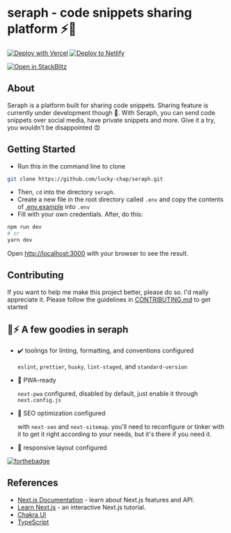 # seraph - code snippets sharing platform ⚡🚀

[![Deploy with Vercel](https://vercel.com/button)](https://vercel.com/import/git?s=https://github.com/lucky-chap/seraph) [![Deploy to Netlify](https://www.netlify.com/img/deploy/button.svg)](https://app.netlify.com/start/deploy?repository=https://github.com/lucky-chap/seraph)

[![Open in StackBlitz](https://developer.stackblitz.com/img/open_in_stackblitz.svg)](https://stackblitz.com/github/lucky-chap/seraph)

## About

Seraph is a platform built for sharing code snippets. Sharing feature is currently under development though 🥲. With Seraph, you can send code snippets over social media, have private snippets and more. Give it a try, you wouldn't be disappointed 😍

## Getting Started

- Run this in the command line to clone

```bash
git clone https://github.com/lucky-chap/seraph.git
```

- Then, `cd` into the directory `seraph`.
- Create a new file in the root directory called `.env` and copy the contents 
of [.env.example](./.env.example) into `.env`
- Fill with your own credentials. After, do this:

```bash
npm run dev
# or
yarn dev
```

Open [http://localhost:3000](http://localhost:3000) with your browser to see the result.

## Contributing
If you want to help me make this project better, please do so. I'd really appreciate it.
 Please follow the guidelines in [CONTRIBUTING.md](./CONTRIBUTING.md) to get started

## 🔋⚡ A few goodies in seraph

- ✔️ toolings for linting, formatting, and conventions configured

  `eslint`, `prettier`, `husky`, `lint-staged`, and `standard-version`

- 📱 PWA-ready

  `next-pwa` configured, disabled by default, just enable it through `next.config.js`

- 🔎 SEO optimization configured

  with `next-seo` and `next-sitemap`. you'll need to reconfigure or tinker with it to get it right according to your needs, but it's there if you need it.

- 🎨 responsive layout configured

[![forthebadge](https://forthebadge.com/images/badges/made-with-typescript.svg)](https://typescriptlang.org)


## References

- [Next.js Documentation](https://nextjs.org/docs) - learn about Next.js features and API.
- [Learn Next.js](https://nextjs.org/learn) - an interactive Next.js tutorial.
- [Chakra UI](https://chakra-ui.com)
- [TypeScript](https://www.typescriptlang.org)
